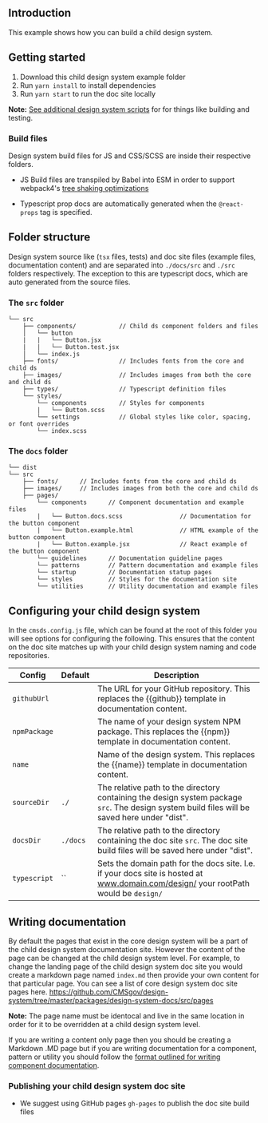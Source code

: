 ## Introduction

This example shows how you can build a child design system.

## Getting started

1. Download this child design system example folder
1. Run `yarn install` to install dependencies
1. Run `yarn start` to run the doc site locally

**Note:** [See additional design system scripts](https://github.com/CMSgov/design-system/tree/master/packages/design-system-scripts) for for things like building and testing.

### Build files

Design system build files for JS and CSS/SCSS are inside their respective folders.

- JS Build files are transpiled by Babel into ESM in order to support webpack4's [tree shaking optimizations](https://webpack.js.org/guides/tree-shaking/#clarifying-tree-shaking-and-sideeffects)

- Typescript prop docs are automatically generated when the `@react-props` tag is specified.

## Folder structure

Design system source like (`tsx` files, tests) and doc site files (example files, documentation content) and are separated into `./docs/src` and `./src` folders respectively. The exception to this are typescript docs, which are auto generated from the source files.

### The `src` folder

```
└── src
    ├── components/            // Child ds component folders and files
    │   └── button
    |   |   └── Button.jsx
    |   |   └── Button.test.jsx
    │   └── index.js
    ├── fonts/                 // Includes fonts from the core and child ds
    ├── images/                // Includes images from both the core and child ds
    ├── types/                 // Typescript definition files
    └── styles/
        └── components         // Styles for components
        |   └── Button.scss
        └── settings           // Global styles like color, spacing, or font overrides
        └── index.scss
```

### The `docs` folder

```
└── dist
└── src
    ├── fonts/      // Includes fonts from the core and child ds
    ├── images/     // Includes images from both the core and child ds
    ├── pages/
        └── components      // Component documentation and example files
        |   └── Button.docs.scss                // Documentation for the button component
        |   └── Button.example.html             // HTML example of the button component
        |   └── Button.example.jsx              // React example of the button component
        └── guidelines      // Documentation guideline pages
        └── patterns        // Pattern documentation and example files
        └── startup         // Documentation statup pages
        └── styles          // Styles for the documentation site
        └── utilities       // Utility documentation and example files
```

## Configuring your child design system

In the `cmsds.config.js` file, which can be found at the root of this folder you will see options for configuring the following.
This ensures that the content on the doc site matches up with your child design system naming and code repositories.

| Config       | Default                                                                                                                                  | Description                                                                                                                                   |
| ------------ | ---------------------------------------------------------------------------------------------------------------------------------------- | --------------------------------------------------------------------------------------------------------------------------------------------- |
| `githubUrl`  |                                                                                                                                          | The URL for your GitHub repository. This replaces the {{github}} template in documentation content.                                           |
| `npmPackage` |                                                                                                                                          | The name of your design system NPM package. This replaces the {{npm}} template in documentation content.                                      |
| `name`       |                                                                                                                                          | Name of the design system. This replaces the {{name}} template in documentation content.                                                      |
| `sourceDir`  | `./`                                                                                                                                     | The relative path to the directory containing the design system package `src`. The design system build files will be saved here under "dist". |
| `docsDir`    | `./docs`                                                                                                                                 | The relative path to the directory containing the doc site `src`. The doc site build files will be saved here under "dist".                   |
| `typescript` | `` | Sets the domain path for the docs site. I.e. if your docs site is hosted at www.domain.com/design/ your rootPath would be `design/` |

## Writing documentation

By default the pages that exist in the core design system will be a part of the child design system documentation site.
However the content of the page can be changed at the child design system level. For example, to change the landing page of the child design system doc site you would create a markdown page named `index.md` then provide your own content for that particular page. You can see a list of core design system doc site pages here. https://github.com/CMSgov/design-system/tree/master/packages/design-system-docs/src/pages

**Note:** The page name must be identocal and live in the same location in order for it to be overridden at a child design system level.

If you are writing a content only page then you should be creating a Markdown .MD page but if you are writing documentation for a component, pattern or utility you should follow the [format outlined for writing component documentation](https://github.com/CMSgov/design-system/blob/master/guides/WRITING-DOCUMENTATION.md).

### Publishing your child design system doc site

- We suggest using GitHub pages `gh-pages` to publish the doc site build files
